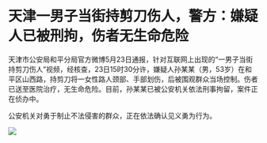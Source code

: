 # 天津一男子当街持剪刀伤人，警方：嫌疑人已被刑拘，伤者无生命危险

天津市公安局和平分局官方微博5月23日通报，针对互联网上出现的“一男子当街持剪刀伤人”视频，经核查，23日15时30分许，嫌疑人孙某某（男，53岁）在和平区山西路，持剪刀将一女性路人颈部、手部划伤，后被围观群众当场控制。伤者已送至医院治疗，无生命危险。目前，孙某某已被公安机关依法刑事拘留，案件正在侦办中。

公安机关对勇于制止不法侵害的群众，正在依法确认见义勇为行为。

![](https://inews.gtimg.com/om_bt/O1CalE-03-xxRjJotZ9XWuPfSGAa1-SdYdxs06jWIY6gIAA/1000)


